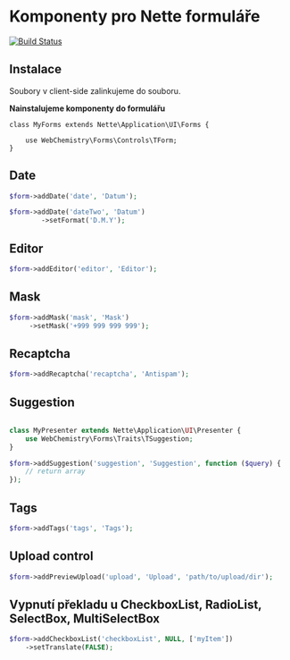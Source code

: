# Komponenty pro Nette formuláře

[![Build Status](https://travis-ci.org/WebChemistry/testing-helpers.svg?branch=master)](https://travis-ci.org/WebChemistry/testing-helpers)

## Instalace

Soubory v client-side zalinkujeme do souboru.

**Nainstalujeme komponenty do formulářu**

```
class MyForms extends Nette\Application\UI\Forms {
    
    use WebChemistry\Forms\Controls\TForm;
}
```

## Date

```php
$form->addDate('date', 'Datum');

$form->addDate('dateTwo', 'Datum')
        ->setFormat('D.M.Y');
```

## Editor

```php
$form->addEditor('editor', 'Editor');
```

## Mask

```php
$form->addMask('mask', 'Mask')
     ->setMask('+999 999 999 999');
```

## Recaptcha

```php
$form->addRecaptcha('recaptcha', 'Antispam');
```

## Suggestion

```php

class MyPresenter extends Nette\Application\UI\Presenter {
    use WebChemistry\Forms\Traits\TSuggestion;
}
```

```php
$form->addSuggestion('suggestion', 'Suggestion', function ($query) {
    // return array
});
```

## Tags

```php
$form->addTags('tags', 'Tags');
```

## Upload control

```php
$form->addPreviewUpload('upload', 'Upload', 'path/to/upload/dir');
```

## Vypnutí překladu u CheckboxList, RadioList, SelectBox, MultiSelectBox

```php
$form->addCheckboxList('checkboxList', NULL, ['myItem'])
	->setTranslate(FALSE);
```
